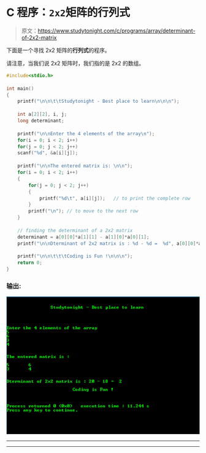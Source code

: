# C 程序：`2x2`矩阵的行列式

> 原文：<https://www.studytonight.com/c/programs/array/determinant-of-2x2-matrix>

下面是一个寻找 2x2 矩阵的**行列式**的程序。

请注意，当我们说 2x2 矩阵时，我们指的是 2x2 的数组。

```cpp
#include<stdio.h>

int main()
{
    printf("\n\n\t\tStudytonight - Best place to learn\n\n\n");

    int a[2][2], i, j;
    long determinant;

    printf("\n\nEnter the 4 elements of the array\n");
    for(i = 0; i < 2; i++)
    for(j = 0; j < 2; j++)
    scanf("%d", &a[i][j]);

    printf("\n\nThe entered matrix is: \n\n");
    for(i = 0; i < 2; i++)
    {
        for(j = 0; j < 2; j++)
        {
            printf("%d\t", a[i][j]);   // to print the complete row
        }
        printf("\n"); // to move to the next row
    }

    // finding the determinant of a 2x2 matrix
    determinant = a[0][0]*a[1][1] - a[1][0]*a[0][1];
    printf("\n\nDterminant of 2x2 matrix is : %d - %d =  %d", a[0][0]*a[1][1], a[1][0]*a[0][1], determinant);

    printf("\n\n\t\t\tCoding is Fun !\n\n\n");
    return 0;
}
```

### 输出:

![C program to find Determinant of 2X2 Matrix](img/3db4804c7ecc8e9067412e1ac4050551.png)

* * *

* * *